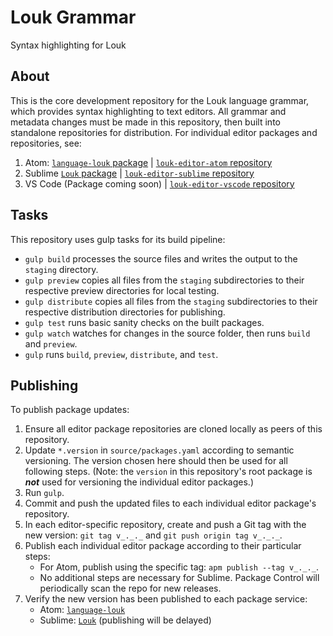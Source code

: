 # Louk Grammar
Syntax highlighting for Louk

## About
This is the core development repository for the Louk language grammar, which provides syntax highlighting to text editors. All grammar and metadata changes must be made in this repository, then built into standalone repositories for distribution. For individual editor packages and repositories, see:
1. Atom: [`language-louk` package](http://atom.io/packages/language-louk) | [`louk-editor-atom` repository](https://github.com/louk-lang/louk-editor-atom)
2. Sublime [`Louk` package](https://packagecontrol.io/packages/Louk) | [`louk-editor-sublime` repository](https://github.com/louk-lang/louk-editor-sublime)
3. VS Code (Package coming soon) | [`louk-editor-vscode` repository](https://github.com/louk-lang/louk-editor-vscode)

## Tasks
This repository uses gulp tasks for its build pipeline:

* `gulp build` processes the source files and writes the output to the `staging` directory.
* `gulp preview` copies all files from the `staging` subdirectories to their respective preview directories for local testing.
* `gulp distribute` copies all files from the `staging` subdirectories to their respective distribution directories for publishing.
* `gulp test` runs basic sanity checks on the built packages.
* `gulp watch` watches for changes in the source folder, then runs `build` and `preview`.
* `gulp` runs `build`, `preview`, `distribute`, and `test`.

## Publishing

To publish package updates:

1. Ensure all editor package repositories are cloned locally as peers of this repository.
2. Update `*.version` in `source/packages.yaml` according to semantic versioning. The version chosen here should then be used for all following steps. (Note: the `version` in this repository's root package is ***not*** used for versioning the individual editor packages.)
3. Run `gulp`.
4. Commit and push the updated files to each individual editor package's repository.
5. In each editor-specific repository, create and push a Git tag with the new version: `git tag v_._._` and `git push origin tag v_._._`.
6. Publish each individual editor package according to their particular steps:
    * For Atom, publish using the specific tag: `apm publish --tag v_._._`.
    * No additional steps are necessary for Sublime. Package Control will periodically scan the repo for new releases.
7. Verify the new version has been published to each package service:
    * Atom: [`language-louk`](http://atom.io/packages/language-louk)
    * Sublime: [`Louk`](https://packagecontrol.io/packages/Louk) (publishing will be delayed)
